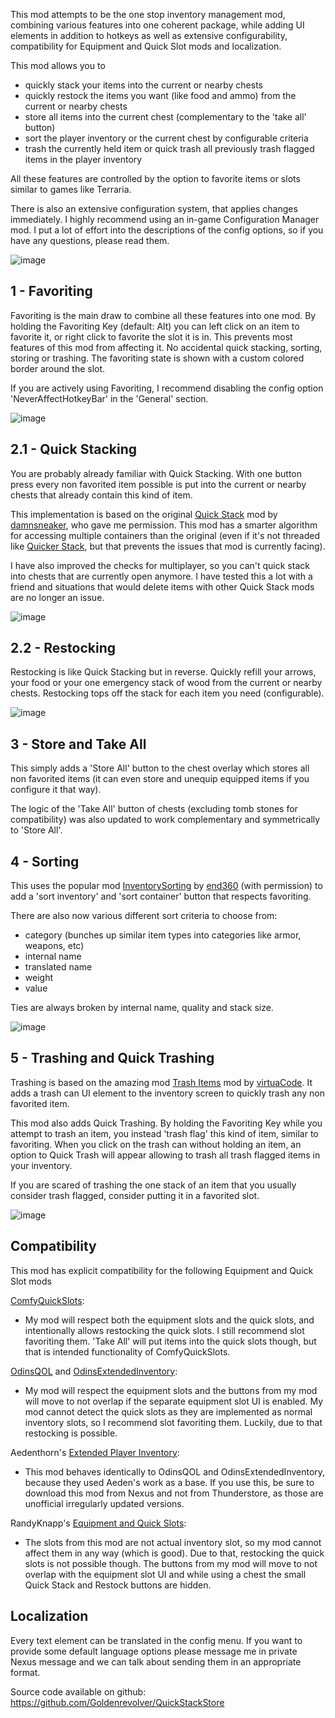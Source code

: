 This mod attempts to be the one stop inventory management mod, combining various features into one coherent package, while adding UI elements in addition to hotkeys as well as extensive configurability, compatibility for Equipment and Quick Slot mods and localization.

This mod allows you to
- quickly stack your items into the current or nearby chests
- quickly restock the items you want (like food and ammo) from the current or nearby chests
- store all items into the current chest (complementary to the 'take all' button)
- sort the player inventory or the current chest by configurable criteria
- trash the currently held item or quick trash all previously trash flagged items in the player inventory

All these features are controlled by the option to favorite items or slots similar to games like Terraria.

There is also an extensive configuration system, that applies changes immediately. I highly recommend using an in-game Configuration Manager mod. I put a lot of effort into the descriptions of the config options, so if you have any questions, please read them.

![image](https://staticdelivery.nexusmods.com/mods/3667/images/2094/2094-1671368544-16670968.png)


## 1 - Favoriting

Favoriting is the main draw to combine all these features into one mod. By holding the Favoriting Key (default: Alt) you can left click on an item to favorite it, or right click to favorite the slot it is in. This prevents most features of this mod from affecting it. No accidental quick stacking, sorting, storing or trashing. The favoriting state is shown with a custom colored border around the slot.

If you are actively using Favoriting, I recommend disabling the config option 'NeverAffectHotkeyBar' in the 'General' section.

![image](https://staticdelivery.nexusmods.com/mods/3667/images/2094/2094-1671547317-763384465.gif)


## 2.1 - Quick Stacking

You are probably already familiar with Quick Stacking. With one button press every non favorited item possible is put into the current or nearby chests that already contain this kind of item.

This implementation is based on the original [Quick Stack](https://www.nexusmods.com/valheim/mods/29) mod by [damnsneaker](https://www.nexusmods.com/valheim/users/52080261), who gave me permission. This mod has a smarter algorithm for accessing multiple containers than the original (even if it's not threaded like [Quicker Stack](https://www.nexusmods.com/valheim/mods/2049), but that prevents the issues that mod is currently facing).

I have also improved the checks for multiplayer, so you can't quick stack into chests that are currently open anymore. I have tested this a lot with a friend and situations that would delete items with other Quick Stack mods are no longer an issue.

![image](https://staticdelivery.nexusmods.com/mods/3667/images/2094/2094-1671547317-1324456515.gif)


## 2.2 - Restocking

Restocking is like Quick Stacking but in reverse. Quickly refill your arrows, your food or your one emergency stack of wood from the current or nearby chests. Restocking tops off the stack for each item you need (configurable).

![image](https://staticdelivery.nexusmods.com/mods/3667/images/2094/2094-1671547324-1045740202.gif)


## 3 - Store and Take All

This simply adds a 'Store All' button to the chest overlay which stores all non favorited items (it can even store and unequip equipped items if you configure it that way).

The logic of the 'Take All' button of chests (excluding tomb stones for compatibility) was also updated to work complementary and symmetrically to 'Store All'.


## 4 - Sorting

This uses the popular mod [InventorySorting](https://valheim.thunderstore.io/package/end360/InventorySorting/) by [end360](https://valheim.thunderstore.io/package/end360/) (with permission) to add a 'sort inventory' and 'sort container' button that respects favoriting.

There are also now various different sort criteria to choose from:
- category (bunches up similar item types into categories like armor, weapons, etc)
- internal name
- translated name
- weight
- value

Ties are always broken by internal name, quality and stack size.

![image](https://staticdelivery.nexusmods.com/mods/3667/images/2094/2094-1671547329-2082520177.gif)


## 5 - Trashing and Quick Trashing

Trashing is based on the amazing mod [Trash Items](https://www.nexusmods.com/valheim/mods/441) mod by [virtuaCode](https://www.nexusmods.com/valheim/users/111195808). It adds a trash can UI element to the inventory screen to quickly trash any non favorited item.

This mod also adds Quick Trashing. By holding the Favoriting Key while you attempt to trash an item, you instead 'trash flag' this kind of item, similar to favoriting. When you click on the trash can without holding an item, an option to Quick Trash will appear allowing to trash all trash flagged items in your inventory.

If you are scared of trashing the one stack of an item that you usually consider trash flagged, consider putting it in a favorited slot.

![image](https://staticdelivery.nexusmods.com/mods/3667/images/2094/2094-1671547324-1808242402.gif)


## Compatibility

This mod has explicit compatibility for the following Equipment and Quick Slot mods

[ComfyQuickSlots](https://valheim.thunderstore.io/package/ComfyMods/ComfyQuickSlots/):
- My mod will respect both the equipment slots and the quick slots, and intentionally allows restocking the quick slots. I still recommend slot favoriting them. 'Take All' will put items into the quick slots though, but that is intended functionality of ComfyQuickSlots.

[OdinsQOL](https://valheim.thunderstore.io/package/OdinPlus/OdinsQOL/) and [OdinsExtendedInventory](https://valheim.thunderstore.io/package/OdinPlus/OdinsExtendedInventory/):
- My mod will respect the equipment slots and the buttons from my mod will move to not overlap if the separate equipment slot UI is enabled. My mod cannot detect the quick slots as they are implemented as normal inventory slots, so I recommend slot favoriting them. Luckily, due to that restocking is possible.

Aedenthorn's [Extended Player Inventory](https://www.nexusmods.com/valheim/mods/1356):
- This mod behaves identically to OdinsQOL and OdinsExtendedInventory, because they used Aeden's work as a base. If you use this, be sure to download this mod from Nexus and not from Thunderstore, as those are unofficial irregularly updated versions.

RandyKnapp's [Equipment and Quick Slots](https://www.nexusmods.com/valheim/mods/92):
- The slots from this mod are not actual inventory slot, so my mod cannot affect them in any way (which is good). Due to that, restocking the quick slots is not possible though. The buttons from my mod will move to not overlap with the equipment slot UI and while using a chest the small Quick Stack and Restock buttons are hidden.
 

## Localization

Every text element can be translated in the config menu. If you want to provide some default language options please message me in private Nexus message and we can talk about sending them in an appropriate format.


Source code available on github: https://github.com/Goldenrevolver/QuickStackStore